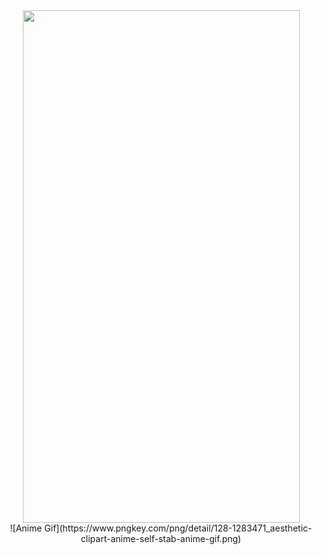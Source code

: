 <div align="center">
    <img src="https://www.pngkey.com/png/detail/128-1283471_aesthetic-clipart-anime-self-stab-anime-gif.png" height="820px" width="443px">
</div>

<div align="center">
    ![Anime Gif](https://www.pngkey.com/png/detail/128-1283471_aesthetic-clipart-anime-self-stab-anime-gif.png)
</div>
